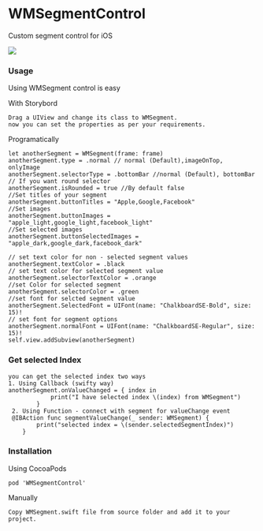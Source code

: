 # WMSegmentControl
Custom segment control for iOS

![](https://github.com/malekwasim/WMSegmentControl/blob/master/Screenshots/screenshot.png)

### Usage
Using WMSegment control is easy

With Storybord
```
Drag a UIView and change its class to WMSegment.
now you can set the properties as per your requirements.
```
Programatically
```
let anotherSegment = WMSegment(frame: frame)
anotherSegment.type = .normal // normal (Default),imageOnTop, onlyImage
anotherSegment.selectorType = .bottomBar //normal (Default), bottomBar
// If you want round selector 
anotherSegment.isRounded = true //By default false
//Set titles of your segment
anotherSegment.buttonTitles = "Apple,Google,Facebook"
//Set images 
anotherSegment.buttonImages = "apple_light,google_light,facebook_light"
//Set selected images 
anotherSegment.buttonSelectedImages = "apple_dark,google_dark,facebook_dark"

// set text color for non - selected segment values
anotherSegment.textColor = .black
// set text color for selected segment value
anotherSegment.selectorTextColor = .orange
//set Color for selected segment
anotherSegment.selectorColor = .green
//set font for selcted segment value
anotherSegment.SelectedFont = UIFont(name: "ChalkboardSE-Bold", size: 15)!
// set font for segment options
anotherSegment.normalFont = UIFont(name: "ChalkboardSE-Regular", size: 15)!
self.view.addSubview(anotherSegment)
```
### Get selected Index
```
you can get the selected index two ways
1. Using Callback (swifty way)
anotherSegment.onValueChanged = { index in
            print("I have selected index \(index) from WMSegment")
        }
 2. Using Function - connect with segment for valueChange event
 @IBAction func segmentValueChange(_ sender: WMSegment) {
        print("selected index = \(sender.selectedSegmentIndex)")
    }
```
### Installation
Using CocoaPods

```
pod 'WMSegmentControl'
```
Manually
```
Copy WMSegment.swift file from source folder and add it to your project.
```
